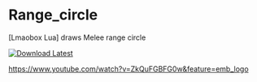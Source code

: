 # Range_circle
[Lmaobox Lua] draws Melee range circle

[![Download Latest](https://img.shields.io/github/downloads/titaniummachine1/Range_circle/latest/total?style=for-the-badge&logo=download&label=Download%20Latest)](https://github.com/titaniummachine1/Range_circle/releases/latest/download/Range_circle.zip)


https://www.youtube.com/watch?v=ZkQuFGBFG0w&feature=emb_logo
